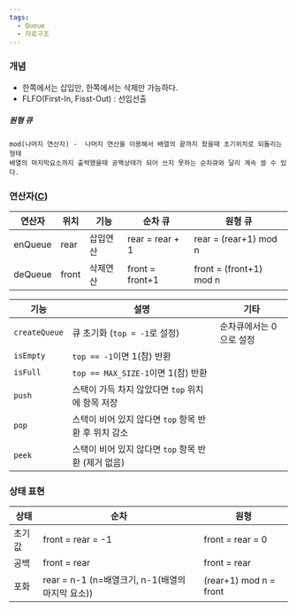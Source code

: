 ```yaml
---
tags:
  - Queue
  - 자료구조
---
```

### 개념
- 한쪽에서는 삽입만, 한쪽에서는 삭제만 가능하다.
- FLFO(First-In, Fisst-Out) : 선입선출
##### 원형 큐
	mod(나머지 연산자) -  나머지 연산을 이용해서 배열의 끝까지 왔을때 초기위치로 되돌리는 형태
	배열의 마지막요소까지 출력했을때 공백상태가 되어 쓰지 못하는 순차큐와 달리 계속 쓸 수 있다.
	
### 연산자([C](C.md))
| 연산자     | 위치    | 기능   | 순차 큐            | 원형 큐                    |
| ------- | ----- | ---- | --------------- | ----------------------- |
| enQueue | rear  | 삽입연산 | rear = rear + 1 | rear = (rear+1) mod n   |
| deQueue | front | 삭제연산 | front = front+1 | front = (front+1) mod n |

| 기능            | 설명                                | 기타            |
| ------------- | --------------------------------- | ------------- |
| `createQueue` | 큐 초기화 (`top = -1`로 설정)            | 순차큐에서는 0으로 설정 |
| `isEmpty`     | `top == -1`이면 1(참) 반환             |               |
| `isFull`      | `top == MAX_SIZE-1`이면 1(참) 반환     |               |
| `push`        | 스택이 가득 차지 않았다면 `top` 위치에 항목 저장    |               |
| `pop`         | 스택이 비어 있지 않다면 `top` 항목 반환 후 위치 감소 |               |
| `peek`        | 스택이 비어 있지 않다면 `top` 항목 반환 (제거 없음) |               |
### 상태 표현
| 상태  | 순차                                   | 원형                     |
| --- | ------------------------------------ | ---------------------- |
| 초기값 | front = rear = -1                    | front = rear = 0       |
| 공백  | front = rear                         | front = rear           |
| 포화  | rear = n-1 (n=배열크기, n-1(배열의 마지막 요소)) | (rear+1) mod n = front |
